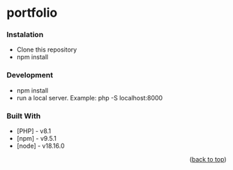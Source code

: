 # portfolio

### Instalation
* Clone this repository
* npm install

### Development 
* npm install
* run a local server. Example: php -S localhost:8000

### Built With
* [PHP] - v8.1
* [npm] - v9.5.1
* [node] - v18.16.0

<p align="right">(<a href="#top">back to top</a>)</p>